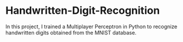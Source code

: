 # Handwritten-Digit-Recognition
In this project, I trained a Multiplayer Perceptron in Python to recognize handwritten digits obtained from the MNIST database.

